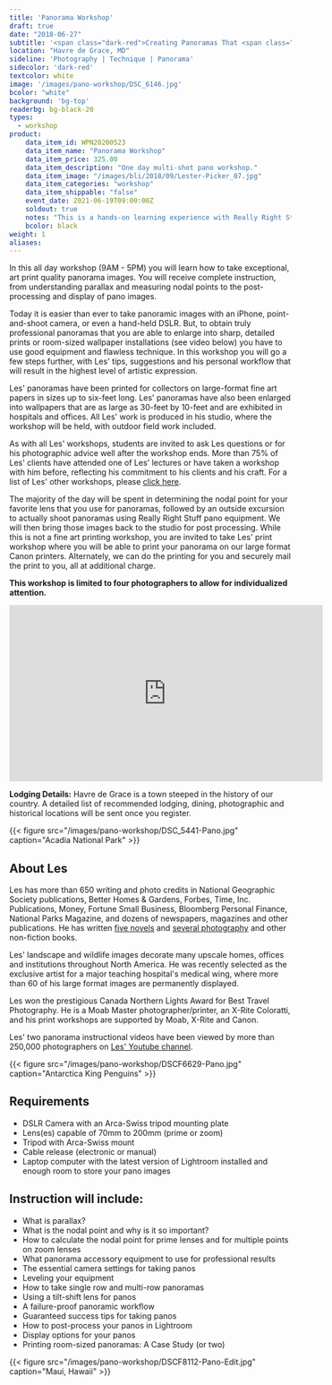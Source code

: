 ```yaml
---
title: 'Panorama Workshop'
draft: true
date: "2018-06-27"
subtitle: '<span class="dark-red">Creating Panoramas That <span class="fw7">Rock</span></span>'
location: "Havre de Grace, MD"
sideline: 'Photography | Technique | Panorama'
sidecolor: 'dark-red'
textcolor: white
image: '/images/pano-workshop/DSC_6146.jpg'
bcolor: "white"
background: 'bg-top'
readerbg: bg-black-20
types:
  - workshop
product:
    data_item_id: WPN20200523
    data_item_name: "Panorama Workshop"
    data_item_price: 325.00
    data_item_description: "One day multi-shot pano workshop."
    data_item_image: "/images/bli/2018/09/Lester-Picker_07.jpg"
    data_item_categories: "workshop"
    data_item_shippable: "false"
    event_date: 2021-06-19T09:00:00Z
    soldout: true
    notes: "This is a hands-on learning experience with Really Right Stuff equipment that will be on loan at the workshop. Rescheduled due to Covid-19"
    bcolor: black
weight: 1
aliases:
---
```

In this all day workshop (9AM - 5PM) you will learn how to take exceptional, art print quality panorama images. You will receive complete instruction, from understanding parallax and measuring nodal points to the post-processing and display of pano images. 

Today it is easier than ever to take panoramic images with an iPhone, point-and-shoot camera, or even a hand-held DSLR. But, to obtain truly professional panoramas that you are able to enlarge into sharp, detailed prints or room-sized wallpaper installations (see video below) you have to use good equipment and flawless technique. In this workshop you will go a few steps further, with Les' tips, suggestions and his personal workflow that will result in the highest level of artistic expression. 

Les' panoramas have been printed for collectors on large-format fine art papers in sizes up to six-feet long. Les' panoramas have also been enlarged into wallpapers that are as large as 30-feet by 10-feet and are exhibited in hospitals and offices. All Les' work is produced in his studio, where the workshop will be held, with outdoor field work included.  

As with all Les' workshops, students are invited to ask Les questions or for his photographic advice well after the workshop ends. More than 75% of Les' clients have attended one of Les' lectures or have taken a workshop with him before, reflecting his commitment to his clients and his craft. For a list of Les' other workshops, please [click here](https://lesterpickerphoto.com/types/workshop/). 

The majority of the day will be spent in determining the nodal point for your favorite lens that you use for panoramas, followed by an outside excursion to actually shoot panoramas using Really Right Stuff pano equipment. We will then bring those images back to the studio for post processing. While this is not a fine art printing workshop, you are invited to take Les' print workshop where you will be able to print your panorama on our large format Canon printers. Alternately, we can do the printing for you and securely mail the print to you, all at additional charge. 

**This workshop is limited to four photographers to allow for individualized attention.**

<div class="video-responsive mb4">
<iframe width="560" height="315" src="https://www.youtube.com/embed/YE4Yd_1XDWM" frameborder="0" allow="accelerometer; autoplay; encrypted-media; gyroscope; picture-in-picture" allowfullscreen></iframe>
</div>

**Lodging Details:**	Havre de Grace is a town steeped in the history of our country. A detailed list of recommended lodging, dining, photographic and historical locations will be sent once you register. 

{{< figure src="/images/pano-workshop/DSC_5441-Pano.jpg" caption="Acadia National Park" >}}

## About Les

Les has more than 650 writing and photo credits in National Geographic Society publications, Better Homes & Gardens, Forbes, Time, Inc. Publications, Money, Fortune Small Business, Bloomberg Personal Finance, National Parks Magazine, and dozens of newspapers, magazines and other publications. He has written [five novels](https://www.amazon.com/Lester-Picker/e/B009E6U9R0/ref=sr_tc_2_0?qid=1357444582&sr=1-2-ent) and [several photography](/types/ebook/) and other non-fiction books. 

Les' landscape and wildlife images decorate many upscale homes, offices and institutions throughout North America. He was recently selected as the exclusive artist for a major teaching hospital's medical wing, where more than 60 of his large format images are permanently displayed. 

Les won the prestigious Canada Northern Lights Award for Best Travel Photography. He is a Moab Master photographer/printer, an X-Rite Coloratti, and his print workshops are supported by Moab, X-Rite and Canon. 

Les' two panorama instructional videos have been viewed by more than 250,000 photographers on [Les' Youtube channel](https://www.youtube.com/channel/UCq6TJZjUFp877PkgeJkETew?view_as=subscriber). 

{{< figure src="/images/pano-workshop/DSCF6629-Pano.jpg" caption="Antarctica King Penguins" >}}

## Requirements

- DSLR Camera with an Arca-Swiss tripod mounting plate
- Lens(es) capable of 70mm to 200mm (prime or zoom)
- Tripod with Arca-Swiss mount
- Cable release (electronic or manual)
- Laptop computer with the latest version of Lightroom installed and enough room to store your pano images

## Instruction will include:

- What is parallax? 
- What is the nodal point and why is it so important?
- How to calculate the nodal point for prime lenses and for multiple points on zoom lenses
- What panorama accessory equipment to use for professional results
- The essential camera settings for taking panos
- Leveling your equipment
- How to take single row and multi-row panoramas
- Using a tilt-shift lens for panos
- A failure-proof panoramic workflow 
- Guaranteed success tips for taking panos 
- How to post-process your panos in Lightroom
- Display options for your panos
- Printing room-sized panoramas: A Case Study (or two)

{{< figure src="/images/pano-workshop/DSCF8112-Pano-Edit.jpg" caption="Maui, Hawaii" >}}

